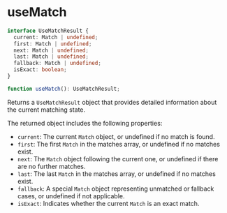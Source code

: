 # useMatch

```ts
interface UseMatchResult {
  current: Match | undefined;
  first: Match | undefined;
  next: Match | undefined;
  last: Match | undefined;
  fallback: Match | undefined;
  isExact: boolean;
}

function useMatch(): UseMatchResult;
```

Returns a `UseMatchResult` object that provides detailed information about the current matching state.

The returned object includes the following properties:

- `current`: The current `Match` object, or undefined if no match is found.
- `first`: The first `Match` in the matches array, or undefined if no matches exist.
- `next`: The `Match` object following the current one, or undefined if there are no further matches.
- `last`: The last `Match` in the matches array, or undefined if no matches exist.
- `fallback`: A special `Match` object representing unmatched or fallback cases, or undefined if not applicable.
- `isExact`: Indicates whether the current `Match` is an exact match.
